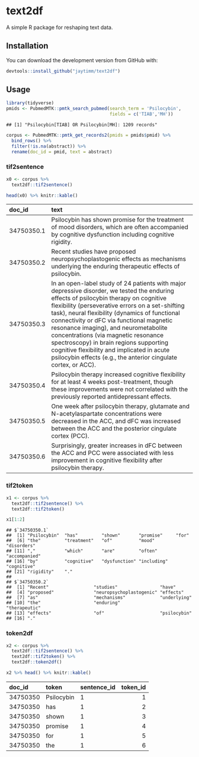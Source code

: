 # text2df

A simple R package for reshaping text data.

## Installation

You can download the development version from GitHub with:

``` r
devtools::install_github("jaytimm/text2df")
```

## Usage

``` r
library(tidyverse)
pmids <- PubmedMTK::pmtk_search_pubmed(search_term = 'Psilocybin', 
                                       fields = c('TIAB','MH'))
```

    ## [1] "Psilocybin[TIAB] OR Psilocybin[MH]: 1209 records"

``` r
corpus <- PubmedMTK::pmtk_get_records2(pmids = pmids$pmid) %>%
  bind_rows() %>%
  filter(!is.na(abstract)) %>%
  rename(doc_id = pmid, text = abstract)
```

### tif2sentence

``` r
x0 <- corpus %>% 
  text2df::tif2sentence()

head(x0) %>% knitr::kable()
```

| doc_id     | text                                                                                                                                                                                                                                                                                                                                                                                                                                                                                                                               |
|:-----------|:-----------------------------------------------------------------------------------------------------------------------------------------------------------------------------------------------------------------------------------------------------------------------------------------------------------------------------------------------------------------------------------------------------------------------------------------------------------------------------------------------------------------------------------|
| 34750350.1 | Psilocybin has shown promise for the treatment of mood disorders, which are often accompanied by cognitive dysfunction including cognitive rigidity.                                                                                                                                                                                                                                                                                                                                                                               |
| 34750350.2 | Recent studies have proposed neuropsychoplastogenic effects as mechanisms underlying the enduring therapeutic effects of psilocybin.                                                                                                                                                                                                                                                                                                                                                                                               |
| 34750350.3 | In an open-label study of 24 patients with major depressive disorder, we tested the enduring effects of psilocybin therapy on cognitive flexibility (perseverative errors on a set-shifting task), neural flexibility (dynamics of functional connectivity or dFC via functional magnetic resonance imaging), and neurometabolite concentrations (via magnetic resonance spectroscopy) in brain regions supporting cognitive flexibility and implicated in acute psilocybin effects (e.g., the anterior cingulate cortex, or ACC). |
| 34750350.4 | Psilocybin therapy increased cognitive flexibility for at least 4 weeks post-treatment, though these improvements were not correlated with the previously reported antidepressant effects.                                                                                                                                                                                                                                                                                                                                         |
| 34750350.5 | One week after psilocybin therapy, glutamate and N-acetylaspartate concentrations were decreased in the ACC, and dFC was increased between the ACC and the posterior cingulate cortex (PCC).                                                                                                                                                                                                                                                                                                                                       |
| 34750350.6 | Surprisingly, greater increases in dFC between the ACC and PCC were associated with less improvement in cognitive flexibility after psilocybin therapy.                                                                                                                                                                                                                                                                                                                                                                            |

### tif2token

``` r
x1 <- corpus %>% 
  text2df::tif2sentence() %>%
  text2df::tif2token()

x1[1:2]
```

    ## $`34750350.1`
    ##  [1] "Psilocybin"  "has"         "shown"       "promise"     "for"        
    ##  [6] "the"         "treatment"   "of"          "mood"        "disorders"  
    ## [11] ","           "which"       "are"         "often"       "accompanied"
    ## [16] "by"          "cognitive"   "dysfunction" "including"   "cognitive"  
    ## [21] "rigidity"    "."          
    ## 
    ## $`34750350.2`
    ##  [1] "Recent"                 "studies"                "have"                  
    ##  [4] "proposed"               "neuropsychoplastogenic" "effects"               
    ##  [7] "as"                     "mechanisms"             "underlying"            
    ## [10] "the"                    "enduring"               "therapeutic"           
    ## [13] "effects"                "of"                     "psilocybin"            
    ## [16] "."

### token2df

``` r
x2 <- corpus %>% 
  text2df::tif2sentence() %>%
  text2df::tif2token() %>%
  text2df::token2df()

x2 %>% head() %>% knitr::kable()
```

| doc_id   | token      | sentence_id | token_id |
|:---------|:-----------|:------------|---------:|
| 34750350 | Psilocybin | 1           |        1 |
| 34750350 | has        | 1           |        2 |
| 34750350 | shown      | 1           |        3 |
| 34750350 | promise    | 1           |        4 |
| 34750350 | for        | 1           |        5 |
| 34750350 | the        | 1           |        6 |
